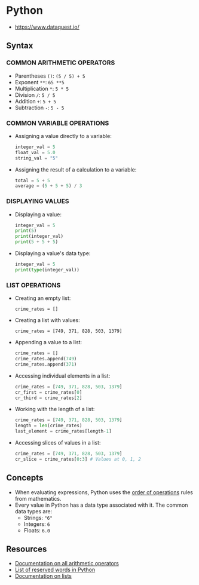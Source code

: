 # Python

* <https://www.dataquest.io/>

## Syntax

### COMMON ARITHMETIC OPERATORS

- Parentheses `()`: `(5 / 5) + 5`
- Exponent `**`: `65 **5`
- Multiplication `*`: `5 * 5`
- Division `/`: `5 / 5`
- Addition `+`: `5 + 5`
- Subtraction `-`: `5 - 5`

### COMMON VARIABLE OPERATIONS

- Assigning a value directly to a variable:

  ```python
  integer_val = 5
  float_val = 5.0
  string_val = "5"
  ```

- Assigning the result of a calculation to a variable:

  ```python
  total = 5 + 5
  average = (5 + 5 + 5) / 3
  ```

### DISPLAYING VALUES

- Displaying a value:

  ```python
  integer_val = 5
  print(5)
  print(integer_val)
  print(5 + 5 + 5)
  ```

- Displaying a value's data type:

  ```python
  integer_val = 5
  print(type(integer_val))
  ```

### LIST OPERATIONS

- Creating an empty list:

  `crime_rates = []`

- Creating a list with values:

  `crime_rates = [749, 371, 828, 503, 1379]`

- Appending a value to a list:

  ```python
  crime_rates = []
  crime_rates.append(749)
  crime_rates.append(371)
  ```

- Accessing individual elements in a list:

  ```python
  crime_rates = [749, 371, 828, 503, 1379]
  cr_first = crime_rates[0]
  cr_third = crime_rates[2]
  ```

- Working with the length of a list:

  ```python
  crime_rates = [749, 371, 828, 503, 1379]
  length = len(crime_rates)
  last_element = crime_rates[length-1]
  ```

- Accessing slices of values in a list:

  ```python
  crime_rates = [749, 371, 828, 503, 1379]
  cr_slice = crime_rates[0:3] # Values at 0, 1, 2
  ```

## Concepts

- When evaluating expressions, Python uses the [order of operations](https://en.wikipedia.org/wiki/Order_of_operations#Definition) rules from mathematics.
- Every value in Python has a data type associated with it. The common data types are:
  - Strings: `"6"`
  - Integers: `6`
  - Floats: `6.0`

## Resources

- [Documentation on all arithmetic operators](https://docs.python.org/3/library/stdtypes.html#numeric-types-int-float-complex)
- [List of reserved words in Python](https://docs.python.org/3/reference/lexical_analysis.html#keywords)
- [Documentation on lists](https://docs.python.org/3/tutorial/datastructures.html#more-on-lists)
